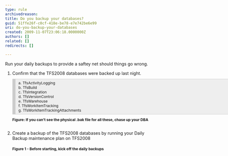 ```yaml
---
type: rule
archivedreason: 
title: Do you backup your databases?
guid: 51ffe26f-c0cf-418e-be78-e7e742be6e99
uri: do-you-backup-your-databases
created: 2009-11-07T23:06:18.0000000Z
authors: []
related: []
redirects: []

---
```




  <div>
<p>Run your daily backups to provide a saftey net should things go wrong. &#160;</p>
<ol>
    <li>Confirm that the TFS2008 databases were backed up last night. <span style="border-bottom&#58;rgb(204,204,204) 1px solid;border-left&#58;rgb(204,204,204) 10px solid;padding-bottom&#58;5px;overflow-x&#58;auto;background-color&#58;rgb(238,238,238);margin&#58;10px 0px;padding-left&#58;10px;width&#58;786px;padding-right&#58;10px;display&#58;block;font-size&#58;12px;border-top&#58;rgb(204,204,204) 1px solid;border-right&#58;rgb(204,204,204) 1px solid;padding-top&#58;5px;" class="ms-rteCustom-CodeArea">a.<span style="white-space&#58;pre;" class="Apple-tab-span"> </span>TfsActivityLogging<br>
    b.<span style="white-space&#58;pre;" class="Apple-tab-span"> </span>TfsBuild<br>
    c.<span style="white-space&#58;pre;" class="Apple-tab-span"> </span>TfsIntegration<br>
    d.<span style="white-space&#58;pre;" class="Apple-tab-span"> </span>TfsVersionControl<br>
    e.<span style="white-space&#58;pre;" class="Apple-tab-span"> </span>TfsWarehouse&#160;<br>
    f.<span style="white-space&#58;pre;" class="Apple-tab-span"> </span>TfsWorkItemTracking<br>
    g.<span style="white-space&#58;pre;" class="Apple-tab-span"> </span>TfsWorkItemTrackingAttachments</span><span style="padding-bottom&#58;3px;margin&#58;3px 10px 10px 0px;padding-left&#58;0px;padding-right&#58;0px;display&#58;block;font-size&#58;12px;font-weight&#58;bold;padding-top&#58;0px;" class="ms-rteCustom-FigureNormal">Figure&#58; If you can’t see the physical .bak file for all these, chase up your DBA<br>
    <br>
    </span></li>
    <li>Create a backup of the TFS2008 databases by running your Daily Backup maintenance plan on TFS2008&#160;<br>
    <span><img alt="" src="/Standards/TFS/RulesToBetterTFS2010Migration/PublishingImages/RunDailyBackup.png" /></span><br>
    <span style="font-size&#58;12px;font-weight&#58;bold;">Figure 1 - Before starting, kick off the daily backups</span> </li>
</ol>
</div>

<br><excerpt class='endintro'></excerpt><br>



